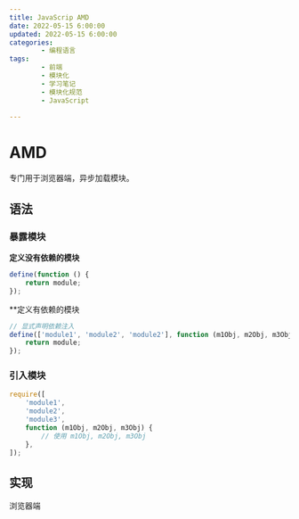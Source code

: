 ```yaml
---
title: JavaScrip AMD
date: 2022-05-15 6:00:00
updated: 2022-05-15 6:00:00
categories:
        - 编程语言
tags:
        - 前端
        - 模块化
        - 学习笔记
        - 模块化规范
        - JavaScript

---
```


# AMD

专门用于浏览器端，异步加载模块。

## 语法

### 暴露模块

**定义没有依赖的模块**

```js
define(function () {
	return module;
});
```

**定义有依赖的模块

```js
// 显式声明依赖注入
define(['module1', 'module2', 'module2'], function (m1Obj, m2Obj, m3Obj) {
	return module;
});
```

### 引入模块

```js
require([
	'module1',
	'module2',
	'module3',
	function (m1Obj, m2Obj, m3Obj) {
		// 使用 m1Obj, m2Obj, m3Obj
	},
]);
```

## 实现

浏览器端

